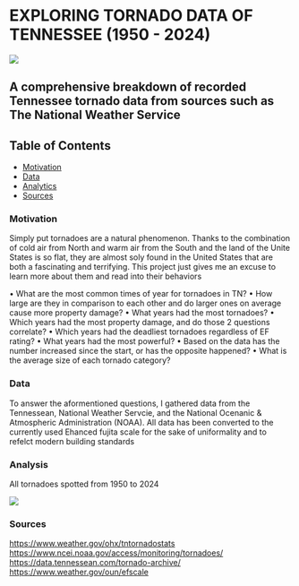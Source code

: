 # EXPLORING TORNADO DATA OF TENNESSEE (1950 - 2024) 
![](png/National_Weather_Service-logo-A09022CDFB-seeklogo.com.png)

## A comprehensive breakdown of recorded Tennessee tornado data from sources such as The National Weather Service

## Table of Contents
* [Motivation](#motivation)
* [Data](#Data)
* [Analytics](#analysis)
* [Sources](#sources)


### Motivation

Simply put tornadoes are a natural phenomenon. Thanks to the combination of cold air from North and warm air from the South and the land of the Unite States is so flat, they are almost soly found in the United States that are both a fascinating and terrifying. This project just gives me an excuse to learn more about them and read into their behaviors


•	What are the most common times of year for tornadoes in TN? 
•	How large are they in comparison to each other and do larger ones on average cause more property damage?
•	What years had the most tornadoes?
•	Which years had the most property damage, and do those 2 questions correlate?
•	Which years had the deadliest tornadoes regardless of EF rating?
•	What years had the most powerful?
•	Based on the data has the number increased since the start, or has the opposite happened?
•	What is the average size of each tornado category?


### Data
To answer the aformentioned questions, I gathered data from the Tennessean, National Weather Servcie, and the National Ocenanic & Atmospheric Administration (NOAA). All data has been converted to the currently used Ehanced fujita scale for the sake of uniformality and to refelct modern building standards


### Analysis

All tornadoes spotted from 1950 to 2024

![](png/total_tornado_per_yearl.png)






### Sources
https://www.weather.gov/ohx/tntornadostats
https://www.ncei.noaa.gov/access/monitoring/tornadoes/
https://data.tennessean.com/tornado-archive/
https://www.weather.gov/oun/efscale

